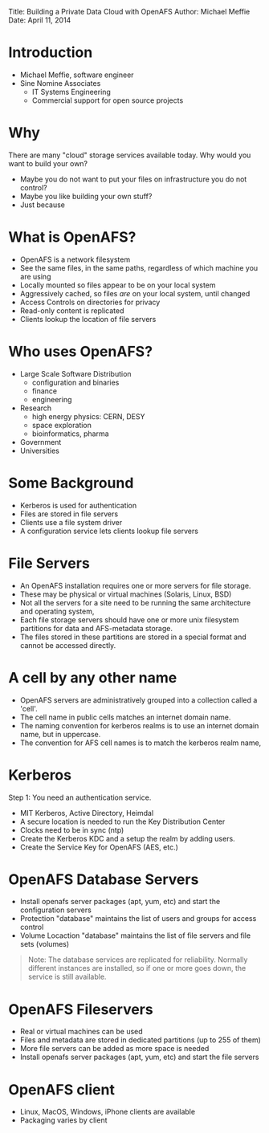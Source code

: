 Title: Building a Private Data Cloud with OpenAFS
Author: Michael Meffie
Date: April 11, 2014


Introduction
============

* Michael Meffie, software engineer
* Sine Nomine Associates
  * IT Systems Engineering
  * Commercial support for open source projects

Why
===

There are many "cloud" storage services available today.
Why would you want to build your own?

* Maybe you do not want to put your files on infrastructure you do not control?
* Maybe you like building your own stuff?
* Just because

What is OpenAFS?
================

* OpenAFS is a network filesystem
* See the same files, in the same paths, regardless of which machine you are using
* Locally mounted so files appear to be on your local system
* Aggressively cached, so files *are* on your local system, until changed
* Access Controls on directories for privacy
* Read-only content is replicated
* Clients lookup the location of file servers

Who uses OpenAFS?
=================

* Large Scale Software Distribution
  * configuration and binaries
  * finance
  * engineering
* Research
  * high energy physics: CERN, DESY
  * space exploration
  * bioinformatics, pharma
* Government
* Universities

Some Background
===============

* Kerberos is used for authentication
* Files are stored in file servers
* Clients use a file system driver
* A configuration service lets clients lookup file servers

File Servers
============

* An OpenAFS installation requires one or more servers for file storage.
* These may be physical or virtual machines (Solaris, Linux, BSD)
* Not all the servers for a site need to be running the same architecture and operating system,
* Each file storage servers should have one or more unix filesystem partitions for data and AFS-metadata storage.
* The files stored in these partitions are stored in a special format and cannot be accessed directly.

A cell by any other name
========================

* OpenAFS servers are administratively grouped into a collection called a 'cell'.
* The cell name in public cells matches an internet domain name.
* The naming convention for kerberos realms is to use an internet domain name, but in uppercase.
* The convention for AFS cell names is to match the kerberos realm name,

Kerberos
========

Step 1: You need an authentication service.

* MIT Kerberos, Active Directory, Heimdal
* A secure location is needed to run the Key Distribution Center
* Clocks need to be in sync (ntp)
* Create the Kerberos KDC and a setup the realm by adding users.
* Create the Service Key for OpenAFS (AES, etc.)

OpenAFS Database Servers
========================

* Install openafs server packages (apt, yum, etc) and start the configuration servers
* Protection "database" maintains the list of users and groups for access control
* Volume Locaction "database" maintains the list of file servers and file sets (volumes)

> Note:
> The database services are replicated for reliability. Normally different instances
> are installed, so if one or more goes down, the service is still available.

OpenAFS Fileservers
===================

* Real or virtual machines can be used
* Files and metadata are stored in dedicated partitions (up to 255 of them)
* More file servers can be added as more space is needed
* Install openafs server packages (apt, yum, etc) and start the file servers

OpenAFS client
==============

* Linux, MacOS, Windows, iPhone clients are available
* Packaging varies by client

